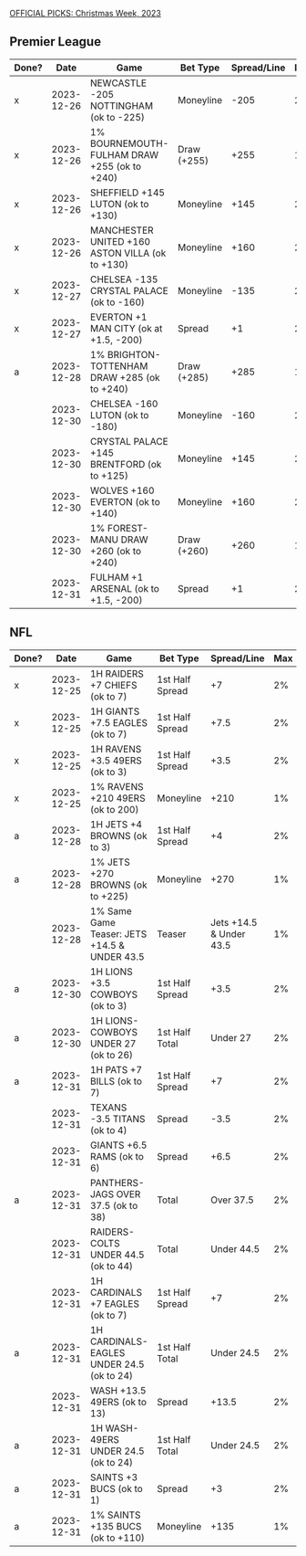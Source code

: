 [OFFICIAL PICKS: Christmas Week, 2023](https://sportspicks.locals.com/post/5044489/official-picks-christmas-week-2023)

## Premier League 

| Done? | Date       | Game                                            | Bet Type    | Spread/Line | Max | Notes            |
| ----- | ---------- | ----------------------------------------------- | ----------- | ----------- | --- | ---------------- |
| x     | 2023-12-26 | NEWCASTLE -205 NOTTINGHAM (ok to -225)          | Moneyline   | -205        | 2%  | ok to -225       |
| x     | 2023-12-26 | 1% BOURNEMOUTH-FULHAM DRAW +255 (ok to +240)    | Draw (+255) | +255        | 1%  | ok to +240       |
| x     | 2023-12-26 | SHEFFIELD +145 LUTON (ok to +130)               | Moneyline   | +145        | 2%  | ok to +130       |
| x     | 2023-12-26 | MANCHESTER UNITED +160 ASTON VILLA (ok to +130) | Moneyline   | +160        | 2%  | ok to +130       |
| x     | 2023-12-27 | CHELSEA -135 CRYSTAL PALACE (ok to -160)        | Moneyline   | -135        | 2%  | ok to -160       |
| x     | 2023-12-27 | EVERTON +1 MAN CITY (ok at +1.5, -200)          | Spread      | +1          | 2%  | ok at +1.5, -200 |
| a     | 2023-12-28 | 1% BRIGHTON-TOTTENHAM DRAW +285 (ok to +240)    | Draw (+285) | +285        | 1%  | ok to +240       |
|       | 2023-12-30 | CHELSEA -160 LUTON (ok to -180)                 | Moneyline   | -160        | 2%  | ok to -180       |
|       | 2023-12-30 | CRYSTAL PALACE +145 BRENTFORD (ok to +125)      | Moneyline   | +145        | 2%  | ok to +125       |
|       | 2023-12-30 | WOLVES +160 EVERTON (ok to +140)                | Moneyline   | +160        | 2%  | ok to +140       |
|       | 2023-12-30 | 1% FOREST-MANU DRAW +260 (ok to +240)           | Draw (+260) | +260        | 1%  | ok to +240       |
|       | 2023-12-31 | FULHAM +1 ARSENAL (ok to +1.5, -200)            | Spread      | +1          | 2%  | ok to +1.5, -200 |

## NFL

| Done? | Date       | Game                                         | Bet Type        | Spread/Line             | Max | Notes      |
| ----- | ---------- | -------------------------------------------- | --------------- | ----------------------- | --- | ---------- |
| x     | 2023-12-25 | 1H RAIDERS +7 CHIEFS (ok to 7)               | 1st Half Spread | +7                      | 2%  | ok to 7    |
| x     | 2023-12-25 | 1H GIANTS +7.5 EAGLES (ok to 7)              | 1st Half Spread | +7.5                    | 2%  | ok to 7    |
| x     | 2023-12-25 | 1H RAVENS +3.5 49ERS (ok to 3)               | 1st Half Spread | +3.5                    | 2%  | ok to 3    |
| x     | 2023-12-25 | 1% RAVENS +210 49ERS (ok to 200)             | Moneyline       | +210                    | 1%  | ok to 200  |
| a     | 2023-12-28 | 1H JETS +4 BROWNS (ok to 3)                  | 1st Half Spread | +4                      | 2%  | ok to 3    |
| a     | 2023-12-28 | 1% JETS +270 BROWNS (ok to +225)             | Moneyline       | +270                    | 1%  | ok to +225 |
|       | 2023-12-28 | 1% Same Game Teaser: JETS +14.5 & UNDER 43.5 | Teaser          | Jets +14.5 & Under 43.5 | 1%  |            |
| a     | 2023-12-30 | 1H LIONS +3.5 COWBOYS (ok to 3)              | 1st Half Spread | +3.5                    | 2%  | ok to 3    |
| a     | 2023-12-30 | 1H LIONS-COWBOYS UNDER 27 (ok to 26)         | 1st Half Total  | Under 27                | 2%  | ok to 26   |
| a     | 2023-12-31 | 1H PATS +7 BILLS (ok to 7)                   | 1st Half Spread | +7                      | 2%  | ok to 7    |
|       | 2023-12-31 | TEXANS -3.5 TITANS (ok to 4)                 | Spread          | -3.5                    | 2%  | ok to 4    |
|       | 2023-12-31 | GIANTS +6.5 RAMS (ok to 6)                   | Spread          | +6.5                    | 2%  | ok to 6    |
| a     | 2023-12-31 | PANTHERS-JAGS OVER 37.5 (ok to 38)           | Total           | Over 37.5               | 2%  | ok to 38   |
|       | 2023-12-31 | RAIDERS-COLTS UNDER 44.5 (ok to 44)          | Total           | Under 44.5              | 2%  | ok to 44   |
|       | 2023-12-31 | 1H CARDINALS +7 EAGLES (ok to 7)             | 1st Half Spread | +7                      | 2%  | ok to 7    |
| a     | 2023-12-31 | 1H CARDINALS-EAGLES UNDER 24.5 (ok to 24)    | 1st Half Total  | Under 24.5              | 2%  | ok to 24   |
|       | 2023-12-31 | WASH +13.5 49ERS (ok to 13)                  | Spread          | +13.5                   | 2%  | ok to 13   |
| a     | 2023-12-31 | 1H WASH-49ERS UNDER 24.5 (ok to 24)          | 1st Half Total  | Under 24.5              | 2%  | ok to 24   |
| a     | 2023-12-31 | SAINTS +3 BUCS (ok to 1)                     | Spread          | +3                      | 2%  | ok to 1    |
| a     | 2023-12-31 | 1% SAINTS +135 BUCS (ok to +110)             | Moneyline       | +135                    | 1%  | ok to +110 |
